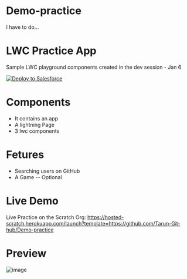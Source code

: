 # Demo-practice
I have to do...

# LWC Practice App
 Sample LWC playground components created in the dev session - Jan 6
 
<a href="https://githubsfdeploy.herokuapp.com">
  <img alt="Deploy to Salesforce"
       src="https://raw.githubusercontent.com/afawcett/githubsfdeploy/master/deploy.png">
</a>

# Components 
 - It contains an app 
 - A lightning Page
 - 3 lwc components 

# Fetures 
 - Searching users on GitHub
 - A Game -- Optional

 
# Live Demo
Live Practice on the Scratch Org: https://hosted-scratch.herokuapp.com/launch?template=https://github.com/Tarun-Git-hub/Demo-practice

# Preview

![image](https://user-images.githubusercontent.com/108521541/211580825-f05bdcb4-fc42-43c3-9963-02d4a4bb1933.png)

